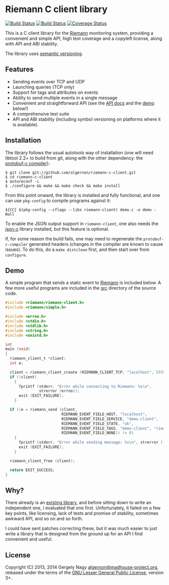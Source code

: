 Riemann C client library
========================

[![Build Status](https://travis-ci.org/algernon/riemann-c-client.png?branch=master)](https://travis-ci.org/algernon/riemann-c-client)
[![Build Status](https://drone.io/github.com/algernon/riemann-c-client/status.png)](https://drone.io/github.com/algernon/riemann-c-client/latest)
[![Coverage Status](https://coveralls.io/repos/algernon/riemann-c-client/badge.png)](https://coveralls.io/r/algernon/riemann-c-client)

This is a C client library for the [Riemann][riemann] monitoring
system, providing a convenient and simple API, high test coverage and
a copyleft license, along with API and ABI stability.

 [riemann]: http://riemann.io/

The library uses [semantic versioning][semver].

 [semver]: http://semver.org/

Features
--------

 * Sending events over TCP and UDP
 * Launching queries (TCP only)
 * Support for tags and attributes on events
 * Ability to send multiple events in a single message
 * Convenient and straightforward API (see the [API docs][api-docs]
   and the [demo](#demo) below!)
 * A comprehensive test suite
 * API and ABI stability (including symbol versioning on platforms
   where it is available).

 [api-docs]: https://github.com/algernon/riemann-c-client/blob/master/docs/API.md

Installation
------------

The library follows the usual autotools way of installation (one will
need libtool 2.2+ to build from git, along with the other
dependency: the [protobuf-c compiler][protoc]):

 [protoc]: http://protobuf-c.googlecode.com

    $ git clone git://github.com/algernon/riemann-c-client.git
    $ cd riemann-c-client
    $ autoreconf -i
    $ ./configure && make && make check && make install

From this point onward, the library is installed and fully functional,
and one can use `pkg-config` to compile programs against it:

    ${CC} $(pkg-config --cflags --libs riemann-client) demo.c -o demo -Wall

To enable the JSON output support in `riemann-client`, one also needs
the [json-c][json-c] library installed, but this feature is optional.

 [json-c]: https://github.com/json-c/json-c/wiki

If, for some reason the build fails, one may need to regenerate the
`protobuf-c-compiler` generated headers (changes in the compiler are
known to cause issues). To do this, do a `make distclean` first, and
then start over from `configure`.

Demo
----

A simple program that sends a static event to [Riemann][riemann] is
included below. A few more useful programs are included in the
[src][src] directory of the source code.

 [src]: https://github.com/algernon/riemann-c-client/tree/master/src

```c
#include <riemann/riemann-client.h>
#include <riemann/simple.h>

#include <errno.h>
#include <stdio.h>
#include <stdlib.h>
#include <string.h>
#include <unistd.h>

int
main (void)
{
  riemann_client_t *client;
  int e;

  client = riemann_client_create (RIEMANN_CLIENT_TCP, "localhost", 5555);
  if (!client)
    {
      fprintf (stderr, "Error while connecting to Riemann: %s\n",
               strerror (errno));
      exit (EXIT_FAILURE);
    }

  if ((e = riemann_send (client,
                         RIEMANN_EVENT_FIELD_HOST, "localhost",
                         RIEMANN_EVENT_FIELD_SERVICE, "demo-client",
                         RIEMANN_EVENT_FIELD_STATE, "ok",
                         RIEMANN_EVENT_FIELD_TAGS, "demo-client", "riemann-c-client", NULL,
                         RIEMANN_EVENT_FIELD_NONE)) != 0)
    {
      fprintf (stderr, "Error while sending message: %s\n", strerror (-e));
      exit (EXIT_FAILURE);
    }

  riemann_client_free (client);

  return EXIT_SUCCESS;
}
```

Why?
----

There already is an [existing library][gkos-riemann], and before
sitting down to write an independent one, I evaluated that one first.
Unfortunately, it failed on a few key points, like licensing, lack of
tests and promise of stability, sometimes awkward API, and so on and
so forth.

 [gkos-riemann]: https://github.com/gkos/riemann-c-client

I could have sent patches correcting these, but it was much easier to
just write a library that is designed from the ground up for an API I
find convenient and useful.

License
-------

Copyright (C) 2013, 2014 Gergely Nagy <algernon@madhouse-project.org>,
released under the terms of the
[GNU Lesser General Public License][lgpl], version 3+.

 [lgpl]: http://www.gnu.org/licenses/lgpl.html

